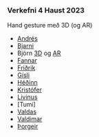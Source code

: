 ### Verkefni 4 Haust 2023
Hand gesture með 3D (og AR)

- [Andrés]()
- [Bjarni](https://bjarni123.github.io/Vidmotsforritun_verkefni4/)
- Björn [3D](https://bjornthor21.github.io/verk4-vidmot/3dObject.html) og [AR](https://bjornthor21.github.io/verk4-vidmot/ar.html)
- [Fannar]()
- [Friðrik]()
- [Gísli]()
- [Héðinn]()
- [Kristófer]()
- [Livinus]()
- [Tumi]
- [Valdas]()
- [Valdimar]()
- [Þorgeir]()
